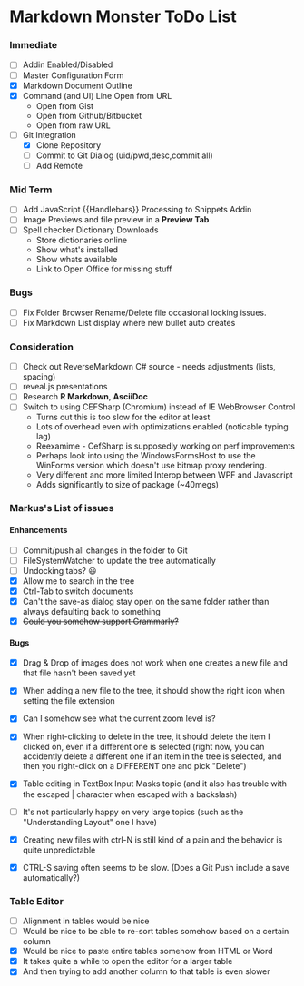 ﻿# Markdown Monster ToDo List

### Immediate
* [ ] Addin Enabled/Disabled
* [ ] Master Configuration Form
* [x] Markdown Document Outline
* [x] Command (and UI) Line Open from URL
    * Open from Gist
    * Open from Github/Bitbucket
    * Open from raw URL
* [ ] Git Integration
    *  [x] Clone Repository
    *  [ ] Commit to Git Dialog (uid/pwd,desc,commit all)
    *  [ ] Add Remote

### Mid Term
* [ ] Add JavaScript {{Handlebars}} Processing to Snippets Addin
* [ ] Image Previews and file preview in a **Preview Tab**
* [ ] Spell checker Dictionary Downloads
    * Store dictionaries online
    * Show what's installed
    * Show whats available
    * Link to Open Office for missing stuff

### Bugs
* [ ] Fix Folder Browser Rename/Delete file occasional locking issues.
* [ ] Fix Markdown List display where new bullet auto creates

### Consideration
* [ ] Check out ReverseMarkdown C# source - needs adjustments (lists, spacing)
* [ ] reveal.js presentations
* [ ] Research **R Markdown**, **AsciiDoc**
* [ ] Switch to using CEFSharp (Chromium) instead of IE WebBrowser Control 
    * Turns out this is too slow for the editor at least
    * Lots of overhead even with optimizations enabled (noticable typing lag)
    * Reexamime - CefSharp is supposedly working on perf improvements
    * Perhaps look into using the WindowsFormsHost to use the WinForms version
      which doesn't use bitmap proxy rendering.
    * Very different and more limited Interop between WPF and Javascript
    * Adds significantly to size of package (~40megs)
        
### Markus's List of issues

#### Enhancements
    

* [ ] Commit/push all changes in the folder to Git
* [ ] FileSystemWatcher to update the tree automatically
* [ ] Undocking tabs? :smiley:
* [x] Allow me to search in the tree
* [x] Ctrl-Tab to switch documents
* [x] Can't the save-as dialog stay open on the same folder rather than always defaulting back to something
* [x] ~~Could you somehow support Grammarly?~~

#### Bugs 

* [x] Drag & Drop of images does not work when one creates a new file and that file hasn't been saved yet
* [x] When adding a new file to the tree, it should show the right icon when setting the file extension
* [x] Can I somehow see what the current zoom level is?
* [x] When right-clicking to delete in the tree, it should delete the item I clicked on, even if a different one is selected (right now, you can accidently delete a different one if an item in the tree is selected, and then you right-click on a DIFFERENT one and pick "Delete")
* [x] Table editing in TextBox Input Masks topic (and it also has trouble with the escaped | character when escaped with a backslash)
* [ ] It's not particularly happy on very large topics (such as the "Understanding Layout" one I have)


* [x] Creating new files with ctrl-N is still kind of a pain and the behavior is quite unpredictable
* [x] CTRL-S saving often seems to be slow. (Does a Git Push include a save automatically?)

### Table Editor
* [ ] Alignment in tables would be nice
* [ ] Would be nice to be able to re-sort tables somehow based on a certain column
* [x] Would be nice to paste entire tables somehow from HTML or Word
* [x] It takes quite a while to open the editor for a larger table
* [x] And then trying to add another column to that table is even slower
